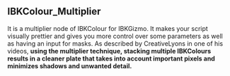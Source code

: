 ## IBKColour_Multiplier
It is a multiplier node of IBKColour for IBKGizmo. It makes your script visually prettier and gives you more control over some parameters as well as having an input for masks. As described by CreativeLyons in one of his videos, **using the multiplier technique, stacking multiple IBKColours results in a cleaner plate that takes into account important pixels and minimizes shadows and unwanted detail.**
